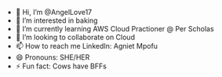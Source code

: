 - 👋 Hi, I’m @AngelLove17
- 👀 I’m interested in baking
- 🌱 I’m currently learning AWS Cloud Practioner @ Per Scholas
- 💞️ I’m looking to collaborate on Cloud 
- 📫 How to reach me LinkedIn: Agniet Mpofu
- 😄 Pronouns: SHE/HER
- ⚡ Fun fact: Cows have BFFs

<!---
AngelLove17/AngelLove17 is a ✨ special ✨ repository because its `README.md` (this file) appears on your GitHub profile.
You can click the Preview link to take a look at your changes.
--->
